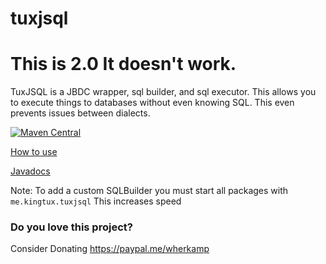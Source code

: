 # tuxjsql

# This is 2.0 It doesn't work.
TuxJSQL is a JBDC wrapper, sql builder, and sql executor. 
This allows you to execute things to databases without even knowing SQL. 
This even prevents issues between dialects.

[![Maven Central](https://maven-badges.herokuapp.com/maven-central/me.kingtux/tuxjsql/badge.svg)](https://mvnrepository.com/artifact/me.kingtux/tuxjsql-core)

[How to use](https://github.com/wherkamp/tuxjsql/wiki)

[Javadocs](https://docs.kingtux.me/tuxjsql/)

Note: To add a custom SQLBuilder you must start all packages with `me.kingtux.tuxjsql` This increases speed
### Do you love this project?
Consider Donating https://paypal.me/wherkamp